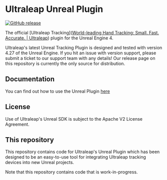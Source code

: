 Ultraleap Unreal Plugin
====================

[![GitHub release](https://img.shields.io/github/release/leapmotion/leapunreal.svg)](https://github.com/leapmotion/leapunreal/releases)

The official [Ultraleap Tracking]([World-leading Hand Tracking: Small. Fast. Accurate. | Ultraleap](https://www.ultraleap.com/tracking/)) plugin for the Unreal Engine 4. 

Ultraleap's latest Unreal Tracking Plugin is designed and tested with version 4.27 of the Unreal Engine. If you hit an issue with version support, please submit a ticket to our support team with any details! Our release page on this repository is currently the only source for distribution.

## Documentation

You can find out how to use the Unreal Plugin [here](Documentation.md)

## License

Use of Ultraleap's Unreal SDK is subject to the Apache V2 License Agreement.

## This repository

This repository contains code for Ultraleap's Unreal Plugin which has been designed to be an easy-to-use tool for integrating Ultraleap tracking devices into new Unreal projects.

Note that this repository contains code that is work-in-progress.
